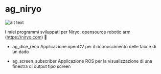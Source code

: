 # ag_niryo
![alt text](https://gavazzionline.files.wordpress.com/2014/01/img_6916.jpg?w=300)


I miei programmi sviluppati per Niryo, opensource robotic arm (https://niryo.com) :robot:

- ag_dice_reco
Applicazione openCV per il riconoscimento delle facce di un dado

- ag_screen_subscriber
Applicazione ROS per la visualizzazione di una finestra di output tipo screen
